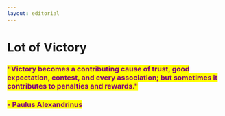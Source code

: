 ```yaml
---
layout: editorial
---
```


# Lot of Victory

### <mark style="color:purple;">"Victory becomes a contributing cause of trust, good expectation, contest, and every association; but sometimes it contributes to penalties and rewards."</mark>&#x20;

### <mark style="color:purple;">- Paulus Alexandrinus</mark>
